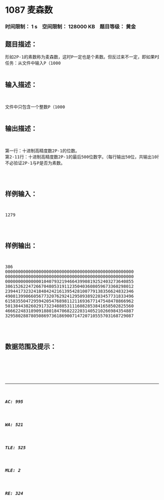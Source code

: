 # 1087 麦森数   
### 时间限制： 1 s&nbsp;&nbsp;&nbsp;&nbsp;空间限制： 128000 KB&nbsp;&nbsp;&nbsp;&nbsp;题目等级： 黄金  
## 题目描述：  

<pre>
形如2P-1的素数称为麦森数，这时P一定也是个素数。但反过来不一定，即如果P是个素数，2P-1不一定也是素数。到1998年底，人们已找到了37个麦森数。最大的一个是P=3021377，它有909526位。麦森数有许多重要应用，它与完全数密切相关。
任务：从文件中输入P（1000<P<3100000），计算2P-1的位数和最后500位数字（用十进制高精度数表示）
</pre>
  
  
## 输入描述：  

<pre>
文件中只包含一个整数P（1000<P<3100000）
</pre>
  
  
## 输出描述：  

<pre>
第一行：十进制高精度数2P-1的位数。
第2-11行：十进制高精度数2P-1的最后500位数字。（每行输出50位，共输出10行，不足500位时高位补0）
不必验证2P-1与P是否为素数。
</pre>
  
  
## 样例输入：  

<pre>
1279
</pre>
  
  
## 样例输出：  

<pre>
386
00000000000000000000000000000000000000000000000000
00000000000000000000000000000000000000000000000000
00000000000000104079321946643990819252403273640855
38615262247266704805319112350403608059673360298012
23944173232418484242161395428100779138356624832346
49081399066056773207629241295093892203457731833496
61583550472959420547689811211693677147548478866962
50138443826029173234888531116082853841658502825560
46662248318909188018470682222031405210266984354887
32958028878050869736186900714720710555703168729087
</pre>
  
  
## 数据范围及提示：  

<pre>
</pre>
  
  
***  

##### AC: 995  
##### WA: 521  
##### TLE: 525  
##### MLE: 2  
##### RE: 324  
